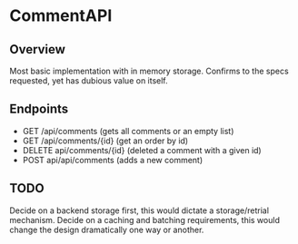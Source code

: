 CommentAPI
==========


Overview
--------

Most basic implementation with in memory storage. Confirms to the specs requested, yet has dubious value on itself. 


Endpoints
---------

- GET /api/comments (gets all comments or an empty list)
- GET /api/comments/{id} (get an order by id)
- DELETE api/comments/{id} (deleted a comment with a given id)
- POST api/api/comments (adds a new comment)


TODO
----

Decide on a backend storage first, this would dictate a storage/retrial mechanism. Decide on a caching and batching requirements, this would change the design dramatically one way or another.
